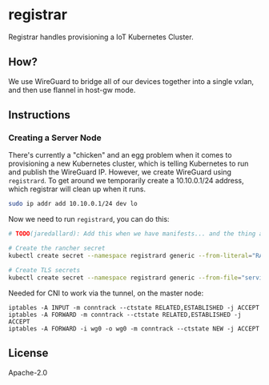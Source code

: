 # registrar

Registrar handles provisioning a IoT Kubernetes Cluster.

## How?

We use WireGuard to bridge all of our devices together into a single vxlan, and then use flannel in host-gw mode.

## Instructions

### Creating a Server Node

There's currently a "chicken" and an egg problem when it comes to provisioning a new Kubernetes cluster, which is telling Kubernetes to run and publish the WireGuard IP. However, we create WireGuard using `registrard`. To get around we temporarily create a 10.10.0.1/24 address, which registrar will clean up when it runs.

```bash
sudo ip addr add 10.10.0.1/24 dev lo
```

Now we need to run `registrard`, you can do this:

```bash
# TODO(jaredallard): Add this when we have manifests... and the thing actually works

# Create the rancher secret
kubectl create secret --namespace registrard generic --from-literal="RANCHER_TOKEN=$RANCHER_TOKEN" rancher

# Create TLS secrets
kubectl create secret --namespace registrard generic --from-file="service.pem=../credentials/service.pem" --from-file="service.key=../credentials/service.key" tls
```

Needed for CNI to work via the tunnel, on the master node:

```
iptables -A INPUT -m conntrack --ctstate RELATED,ESTABLISHED -j ACCEPT
iptables -A FORWARD -m conntrack --ctstate RELATED,ESTABLISHED -j ACCEPT
iptables -A FORWARD -i wg0 -o wg0 -m conntrack --ctstate NEW -j ACCEPT
```

## License

Apache-2.0